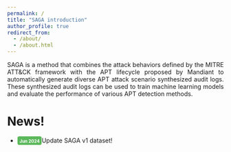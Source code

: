 ```yaml
---
permalink: /
title: "SAGA introduction"
author_profile: true
redirect_from: 
  - /about/
  - /about.html
---
```


<p style="text-align: justify; white-space: normal;">SAGA is a method that combines the attack behaviors defined by the MITRE ATT&CK framework with the APT lifecycle proposed by Mandiant to automatically generate diverse APT attack scenario synthesized audit logs. These synthesized audit logs can be used to train machine learning models and evaluate the performance of various APT detection methods.</p>

News!
======
<ul>
  <li> <span style="border-width: 3px ; width: 150px; height: 30px ; padding: 1px 5px 2px 5px; text-align: center; background-color:#5CB85C;border-radius: 4px;"><font style="font-weight:bold" color="white" size="1">Jun 2024</font></span>Update SAGA v1 dataset!</li>
</ul>
